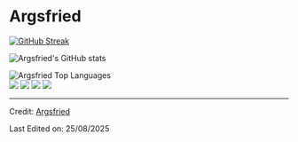 <h1>Argsfried</h1>

[![GitHub Streak](https://streak-stats.demolab.com?user=Argsfried&theme=dark)](https://git.io/streak-stats)
<br />

![Argsfried's GitHub stats](https://github-readme-stats.vercel.app/api?username=Argsfried&theme=dark&show_icons=true&include_all_commits=true)

<img src="https://github-readme-stats.vercel.app/api/top-langs/?username=Argsfried&layout=compact&theme=dark&bg_color=0A0A0A" alt="Argsfried Top Languages"/>

<br>
<div> 
  <a href="" target="_blank"><img src="https://img.shields.io/badge/-Instagram-%23333?style=for-the-badge&logo=instagram&logoColor=white" target="_blank"></a>
  <a href="" target="_blank"><img src="https://img.shields.io/badge/Facebook-%23333?style=for-the-badge&logo=facebook&logoColor=white" target="_blank"></a>
  <a href="" target="_blank"><img src="https://img.shields.io/badge/X-%23333?style=for-the-badge&logo=twitter&logoColor=white" target="_blank"></a> 
  <a href = "mailto:argsfried@gmail.com"><img src="https://img.shields.io/badge/-Gmail-%23333?style=for-the-badge&logo=gmail&logoColor=white" target="_blank"></a>
</div>

-----
Credit: [Argsfried](https://github.com/Argsfried)

Last Edited on: 25/08/2025

<!--
**Argsfried/Argsfried** is a ✨ _special_ ✨ repository because its `README.md` (this file) appears on your GitHub profile.

Here are some ideas to get you started:

- 🔭 I’m currently working on ...
- 🌱 I’m currently learning ...
- 👯 I’m looking to collaborate on ...
- 🤔 I’m looking for help with ...
- 💬 Ask me about ...
- 📫 How to reach me: ...
- 😄 Pronouns: ...
- ⚡ Fun fact: ...
-->
